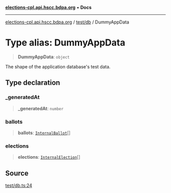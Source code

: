 [**elections-cpl.api.hscc.bdpa.org**](../../../README.md) • **Docs**

***

[elections-cpl.api.hscc.bdpa.org](../../../README.md) / [test/db](../README.md) / DummyAppData

# Type alias: DummyAppData

> **DummyAppData**: `object`

The shape of the application database's test data.

## Type declaration

### \_generatedAt

> **\_generatedAt**: `number`

### ballots

> **ballots**: [`InternalBallot`](../../../src/backend/db/type-aliases/InternalBallot.md)[]

### elections

> **elections**: [`InternalElection`](../../../src/backend/db/type-aliases/InternalElection.md)[]

## Source

[test/db.ts:24](https://github.com/nhscc/elections_cpl.api.hscc.bdpa.org/blob/46ed5b306a3fd199be2bd28706c3da03542c6da3/test/db.ts#L24)
